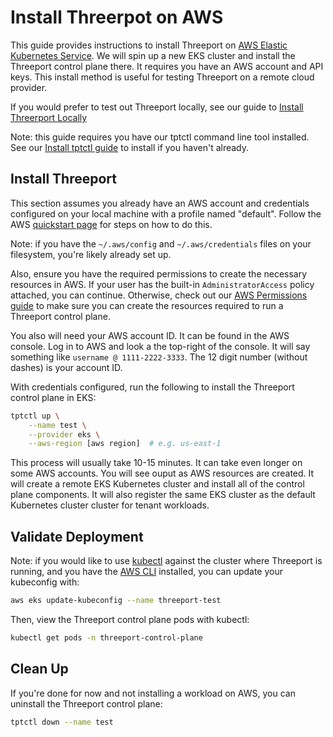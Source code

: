 # Install Threerpot on AWS

This guide provides instructions to install Threeport on
[AWS Elastic Kubernetes Service](https://aws.amazon.com/eks/).  We will spin up
a new EKS cluster and install the Threeport control plane there.  It requires you
have an AWS account and API keys.  This install method is useful for testing
Threeport on a remote cloud provider.

If you would prefer to test out Threeport locally, see our guide to [Install
Threerport Locally](install-threeport-local.md)

Note: this guide requires you have our tptctl command line tool installed.  See
our [Install tptctl guide](install-tptctl.md) to install if you haven't already.

## Install Threeport

This section assumes you already have an AWS account and credentials configured on
your local machine with a profile named "default".  Follow the AWS
[quickstart page](https://docs.aws.amazon.com/cli/latest/userguide/getting-started-quickstart.html)
for steps on how to do this.

Note: if you have the `~/.aws/config` and `~/.aws/credentials` files on your
filesystem, you're likely already set up.

Also, ensure you have the required permissions to create the necessary resources
in AWS.  If your user has the built-in `AdministratorAccess` policy attached, you can
continue.  Otherwise, check out our [AWS Permissions guide](/guides/aws-iam)
to make sure you can create the resources required to run a Threeport control plane.

You also will need your AWS account ID.  It can be found in the AWS console.
Log in to AWS and look a the top-right of the console.  It will say something like
`username @ 1111-2222-3333`.  The 12 digit number (without dashes) is your account ID.

With credentials configured, run the following to install the Threeport control plane in EKS:

```bash
tptctl up \
    --name test \
    --provider eks \
    --aws-region [aws region]  # e.g. us-east-1
```

This process will usually take 10-15 minutes.  It can take even longer on some
AWS accounts.  You will see ouput as AWS resources are created. It will create a remote
EKS Kubernetes cluster and install all of the control plane components.  It will also
register the same EKS cluster as the default Kubernetes cluster
cluster for tenant workloads.

## Validate Deployment

Note: if you would like to use
[kubectl](https://kubernetes.io/docs/tasks/tools/#kubectl)
against the cluster where Threeport is
running, and you have the [AWS CLI](https://aws.amazon.com/cli/)
installed, you can update your kubeconfig
with:

```bash
aws eks update-kubeconfig --name threeport-test
```

Then, view the Threeport control plane pods with kubectl:

```bash
kubectl get pods -n threeport-control-plane
```

<!---
## Next Steps

Next, we suggest you deploy a sample workload to AWS using Threeport.  It will
give you clear idea of Threeport's dependency management capabilities.  See our
[Deploy Workload on AWS guide](deploy-workload-aws.md) for instructions.
--->

## Clean Up

If you're done for now and not installing a workload on AWS, you can
uninstall the Threeport control plane:

```bash
tptctl down --name test
```

